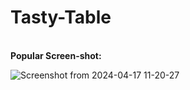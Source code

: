# Tasty-Table
<br>
<b>Popular Screen-shot:</b>


![Screenshot from 2024-04-17 11-20-27](https://github.com/ManishPatidar806/Tasty-Table/assets/144804537/f50796cf-4566-4d1f-85cd-e92bbae1cf2d)
